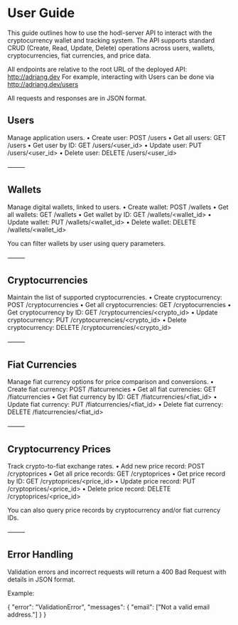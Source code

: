# User Guide

This guide outlines how to use the hodl-server API to interact with the cryptocurrency wallet and tracking system. The API supports standard CRUD (Create, Read, Update, Delete) operations across users, wallets, cryptocurrencies, fiat currencies, and price data.

All endpoints are relative to the root URL of the deployed API: http://adriang.dev
For example, interacting with Users can be done via http://adriang.dev/users 

All requests and responses are in JSON format.

## Users

Manage application users.
	•	Create user: POST /users
	•	Get all users: GET /users
	•	Get user by ID: GET /users/<user_id>
	•	Update user: PUT /users/<user_id>
	•	Delete user: DELETE /users/<user_id>

⸻

## Wallets

Manage digital wallets, linked to users.
	•	Create wallet: POST /wallets
	•	Get all wallets: GET /wallets
	•	Get wallet by ID: GET /wallets/<wallet_id>
	•	Update wallet: PUT /wallets/<wallet_id>
	•	Delete wallet: DELETE /wallets/<wallet_id>

You can filter wallets by user using query parameters.

⸻

## Cryptocurrencies

Maintain the list of supported cryptocurrencies.
	•	Create cryptocurrency: POST /cryptocurrencies
	•	Get all cryptocurrencies: GET /cryptocurrencies
	•	Get cryptocurrency by ID: GET /cryptocurrencies/<crypto_id>
	•	Update cryptocurrency: PUT /cryptocurrencies/<crypto_id>
	•	Delete cryptocurrency: DELETE /cryptocurrencies/<crypto_id>

⸻

## Fiat Currencies

Manage fiat currency options for price comparison and conversions.
	•	Create fiat currency: POST /fiatcurrencies
	•	Get all fiat currencies: GET /fiatcurrencies
	•	Get fiat currency by ID: GET /fiatcurrencies/<fiat_id>
	•	Update fiat currency: PUT /fiatcurrencies/<fiat_id>
	•	Delete fiat currency: DELETE /fiatcurrencies/<fiat_id>

⸻

## Cryptocurrency Prices

Track crypto-to-fiat exchange rates.
	•	Add new price record: POST /cryptoprices
	•	Get all price records: GET /cryptoprices
	•	Get price record by ID: GET /cryptoprices/<price_id>
	•	Update price record: PUT /cryptoprices/<price_id>
	•	Delete price record: DELETE /cryptoprices/<price_id>

You can also query price records by cryptocurrency and/or fiat currency IDs.

⸻

## Error Handling

Validation errors and incorrect requests will return a 400 Bad Request with details in JSON format.

Example:

{
  "error": "ValidationError",
  "messages": {
    "email": ["Not a valid email address."]
  }
}